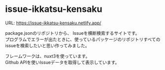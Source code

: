 # issue-ikkatsu-kensaku

URL: https://issue-ikkatsu-kensaku.netlify.app/

package.jsonのリポジトリから、
Issueを横断検索するサイトです。  
プログラムでエラーが出たときに、使っているパッケージのリポジトリすべてのissueを検索したいと思い作ってみました。


フレームワークは、nuxt3を使っています。  
Github APIを使いIssueデータを取得して表示しています。
